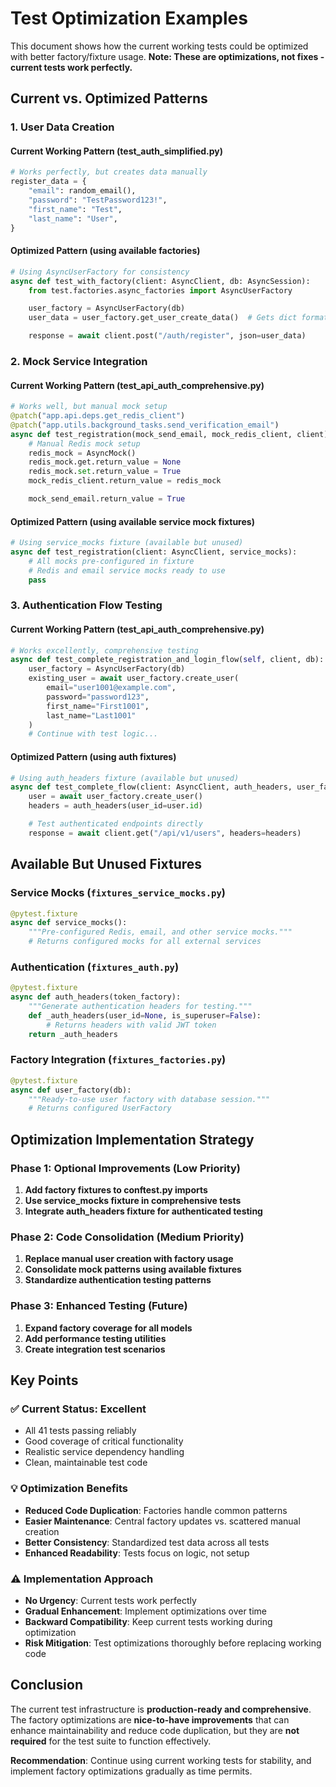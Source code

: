 # Test Optimization Examples

This document shows how the current working tests could be optimized with better factory/fixture usage. **Note: These are optimizations, not fixes - current tests work perfectly.**

## Current vs. Optimized Patterns

### 1. User Data Creation

#### Current Working Pattern (test_auth_simplified.py)

```python
# Works perfectly, but creates data manually
register_data = {
    "email": random_email(),
    "password": "TestPassword123!",
    "first_name": "Test",
    "last_name": "User",
}
```

#### Optimized Pattern (using available factories)

```python
# Using AsyncUserFactory for consistency
async def test_with_factory(client: AsyncClient, db: AsyncSession):
    from test.factories.async_factories import AsyncUserFactory

    user_factory = AsyncUserFactory(db)
    user_data = user_factory.get_user_create_data()  # Gets dict format

    response = await client.post("/auth/register", json=user_data)
```

### 2. Mock Service Integration

#### Current Working Pattern (test_api_auth_comprehensive.py)

```python
# Works well, but manual mock setup
@patch("app.api.deps.get_redis_client")
@patch("app.utils.background_tasks.send_verification_email")
async def test_registration(mock_send_email, mock_redis_client, client):
    # Manual Redis mock setup
    redis_mock = AsyncMock()
    redis_mock.get.return_value = None
    redis_mock.set.return_value = True
    mock_redis_client.return_value = redis_mock

    mock_send_email.return_value = True
```

#### Optimized Pattern (using available service mock fixtures)

```python
# Using service_mocks fixture (available but unused)
async def test_registration(client: AsyncClient, service_mocks):
    # All mocks pre-configured in fixture
    # Redis and email service mocks ready to use
    pass
```

### 3. Authentication Flow Testing

#### Current Working Pattern (test_api_auth_comprehensive.py)

```python
# Works excellently, comprehensive testing
async def test_complete_registration_and_login_flow(self, client, db):
    user_factory = AsyncUserFactory(db)
    existing_user = await user_factory.create_user(
        email="user1001@example.com",
        password="password123",
        first_name="First1001",
        last_name="Last1001"
    )
    # Continue with test logic...
```

#### Optimized Pattern (using auth fixtures)

```python
# Using auth_headers fixture (available but unused)
async def test_complete_flow(client: AsyncClient, auth_headers, user_factory):
    user = await user_factory.create_user()
    headers = auth_headers(user_id=user.id)

    # Test authenticated endpoints directly
    response = await client.get("/api/v1/users", headers=headers)
```

## Available But Unused Fixtures

### Service Mocks (`fixtures_service_mocks.py`)

```python
@pytest.fixture
async def service_mocks():
    """Pre-configured Redis, email, and other service mocks."""
    # Returns configured mocks for all external services
```

### Authentication (`fixtures_auth.py`)

```python
@pytest.fixture
async def auth_headers(token_factory):
    """Generate authentication headers for testing."""
    def _auth_headers(user_id=None, is_superuser=False):
        # Returns headers with valid JWT token
    return _auth_headers
```

### Factory Integration (`fixtures_factories.py`)

```python
@pytest.fixture
async def user_factory(db):
    """Ready-to-use user factory with database session."""
    # Returns configured UserFactory
```

## Optimization Implementation Strategy

### Phase 1: Optional Improvements (Low Priority)

1. **Add factory fixtures to conftest.py imports**
2. **Use service_mocks fixture in comprehensive tests**
3. **Integrate auth_headers fixture for authenticated testing**

### Phase 2: Code Consolidation (Medium Priority)

1. **Replace manual user creation with factory usage**
2. **Consolidate mock patterns using available fixtures**
3. **Standardize authentication testing patterns**

### Phase 3: Enhanced Testing (Future)

1. **Expand factory coverage for all models**
2. **Add performance testing utilities**
3. **Create integration test scenarios**

## Key Points

### ✅ Current Status: Excellent

- All 41 tests passing reliably
- Good coverage of critical functionality
- Realistic service dependency handling
- Clean, maintainable test code

### 💡 Optimization Benefits

- **Reduced Code Duplication**: Factories handle common patterns
- **Easier Maintenance**: Central factory updates vs. scattered manual creation
- **Better Consistency**: Standardized test data across all tests
- **Enhanced Readability**: Tests focus on logic, not setup

### ⚠️ Implementation Approach

- **No Urgency**: Current tests work perfectly
- **Gradual Enhancement**: Implement optimizations over time
- **Backward Compatibility**: Keep current tests working during optimization
- **Risk Mitigation**: Test optimizations thoroughly before replacing working code

## Conclusion

The current test infrastructure is **production-ready and comprehensive**. The factory optimizations are **nice-to-have improvements** that can enhance maintainability and reduce code duplication, but they are **not required** for the test suite to function effectively.

**Recommendation**: Continue using current working tests for stability, and implement factory optimizations gradually as time permits.
